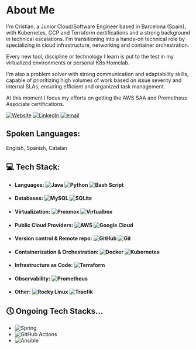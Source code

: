 # About Me
I'm Cristian, a Junior Cloud/Software Engineer based in Barcelona (Spain), with Kubernetes, GCP and Terraform certifications and a strong background in technical escalations. I'm transitioning into a hands-on technical role by specializing in cloud infrastructure, networking and container orchestration.

Every new tool, discipline or technology I learn is put to the test in my virtualized environments or personal K8s Homelab.

I'm also a problem solver with strong communication and adaptability skills, capable of prioritizing high volumes of work based on issue severity and internal SLAs, ensuring efficient and organized task management.

At this moment I focus my efforts on getting the AWS SAA and Prometheus Associate certifications.

[![Website](https://img.shields.io/badge/website-3b3b39.svg?logo=github&logoColor=white)](https://cralonsobcn.github.io/)
[![LinkedIn](https://img.shields.io/badge/LinkedIn-%230077B5.svg?logo=linkedin&logoColor=white)](https://linkedin.com/in/cristian-a-811a2b148)
[![email](https://img.shields.io/badge/Email-D14836?logo=gmail&logoColor=white)](mailto:cralonsoh8@gmail.com) 

## Spoken Languages: 
English, Spanish, Catalan

## 💻 Tech Stack:
- #### Languages: ![Java](https://img.shields.io/badge/java-000000.svg?style=plastic&logo=openjdk&logoColor=%23ED8B00) ![Python](https://img.shields.io/badge/python-3776AB?style=plastic&logo=python&logoColor=ffdd54) ![Bash Script](https://img.shields.io/badge/bash_script-4EAA25.svg?style=plastic&logo=gnu-bash&logoColor=black)

- #### Databases: ![MySQL](https://img.shields.io/badge/mysql-4479A1.svg?style=plastic&logo=mysql&logoColor=black) ![SQLite](https://img.shields.io/badge/sqlite-003B57.svg?style=plastic&logo=sqlite&logoColor=cinder)

- #### Virtualization: ![Proxmox](https://img.shields.io/badge/proxmox-blue?style=plastic&logo=proxmox&logoColor=#E57000) ![Virtualbox](https://img.shields.io/badge/virtualbox-white?style=plastic&logo=virtualbox&logoColor=2F61B4)

- #### Public Cloud Providers: ![AWS](https://img.shields.io/badge/AWS-b36b00.svg?style=plastic&logo=amazonwebservices&logoColor=cinder) ![Google Cloud](https://img.shields.io/badge/GoogleCloud-4285F4.svg?style=plastic&logo=google-cloud&logoColor=white)

- #### Version control & Remote repo: ![GitHub](https://img.shields.io/badge/github-%23121011.svg?style=plastic&logo=github&logoColor=white) ![Git](https://img.shields.io/badge/git-%23F05033.svg?style=plastic&logo=git&logoColor=white)

- #### Containerization & Orchestration: ![Docker](https://img.shields.io/badge/docker-%230db7ed.svg?style=plastic&logo=docker&logoColor=white) ![Kubernetes](https://img.shields.io/badge/kubernetes-%23326ce5.svg?style=plastic&logo=kubernetes&logoColor=white)

- #### Infrastructure as Code: ![Terraform](https://img.shields.io/badge/terraform-%235835CC.svg?style=plastic&logo=terraform&logoColor=white)

- #### Observability: ![Prometheus](https://img.shields.io/badge/Prometheus-E6522C?style=plastic&logo=Prometheus&logoColor=white) 

- #### Other: ![Rocky Linux](https://img.shields.io/badge/rockylinux-10B981?style=plastic&logo=rockylinux&logoColor=f5f5f5) ![Traefik](https://img.shields.io/badge/traefikproxy-24A1C1?stye=plastic&logo=traefikproxy&logoColor=f5f5f5)

## 🕔 Ongoing Tech Stacks...
- ![Spring](https://img.shields.io/badge/spring-6DB33F.svg?style=plastic&logo=spring&logoColor=white)
- ![GitHub Actions](https://img.shields.io/badge/githubactions-2088FF.svg?style=plastic&logo=githubactions&logoColor=white)
- ![Ansible](https://img.shields.io/badge/ansible-EE0000.svg?style=plastic&logo=ansible&logoColor=white)
